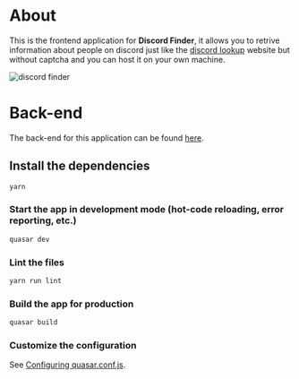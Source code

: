 # About
This is the frontend application for **Discord Finder**, it allows you to retrive information about people on discord just like the [discord lookup](https://discord.id/) website but without captcha and you can host it on your own machine.

![discord finder](https://imgur.com/9Un160l)

# Back-end
The back-end for this application can be found [here](https://github.com/TheBunnies/discord-finder).

## Install the dependencies
```bash
yarn
```

### Start the app in development mode (hot-code reloading, error reporting, etc.)
```bash
quasar dev
```

### Lint the files
```bash
yarn run lint
```

### Build the app for production
```bash
quasar build
```

### Customize the configuration
See [Configuring quasar.conf.js](https://quasar.dev/quasar-cli/quasar-conf-js).

